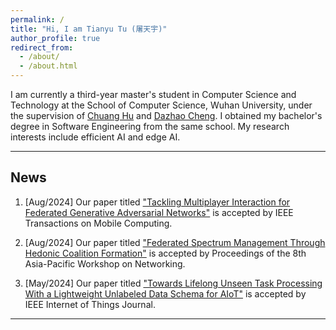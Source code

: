 ```yaml
---
permalink: /
title: "Hi, I am Tianyu Tu (屠天宇)"
author_profile: true
redirect_from: 
  - /about/
  - /about.html
---
```

I am currently a third-year master's student in Computer Science and Technology at the School of Computer Science, Wuhan University, under the supervision of [Chuang Hu](https://cs.whu.edu.cn/info/1019/2480.htm) and [Dazhao Cheng](https://cs.whu.edu.cn/info/1019/2504.htm). I obtained my bachelor's degree in Software Engineering from the same school. My research interests include efficient AI and edge AI.

---
## News
1. [Aug/2024] Our paper titled ["Tackling Multiplayer Interaction for Federated Generative Adversarial Networks"](https://ieeexplore.ieee.org/abstract/document/10623396) is accepted by IEEE Transactions on Mobile Computing.

1. [Aug/2024] Our paper titled ["Federated Spectrum Management Through Hedonic Coalition Formation"](https://dl.acm.org/doi/abs/10.1145/3663408.3665823) is accepted by Proceedings of the 8th Asia-Pacific Workshop on Networking.

1. [May/2024] Our paper titled ["Towards Lifelong Unseen Task Processing With a Lightweight Unlabeled Data Schema for AIoT"](https://ieeexplore.ieee.org/abstract/document/10521590) is accepted by IEEE Internet of Things Journal.   


---

<script type="text/javascript" id="clustrmaps" src="//clustrmaps.com/map_v2.js?d=ji4d0WxFKWHECTXPygePQxrFtDzaD_ETH3TDTm2YiqU&cl=ffffff&w=a"></script>
